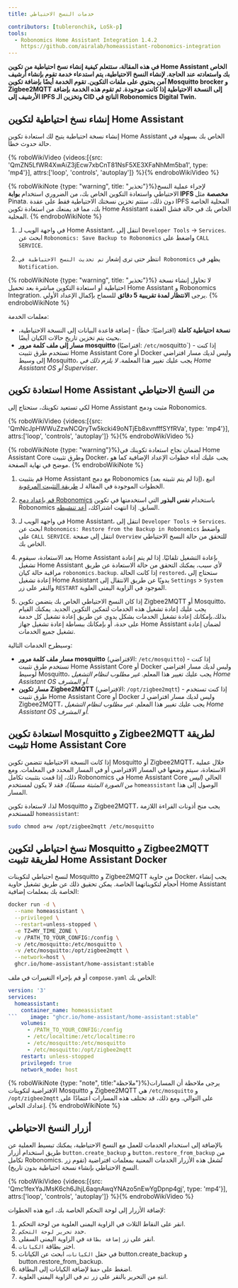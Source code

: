 ```yaml
---
title: خدمات النسخ الاحتياطي

contributors: [tubleronchik, LoSk-p]
tools:
  - Robonomics Home Assistant Integration 1.4.2
    https://github.com/airalab/homeassistant-robonomics-integration
---
```


**في هذه المقالة، ستتعلم كيفية إنشاء نسخ احتياطية من تكوين Home Assistant الخاص بك واستعادته عند الحاجة. لإنشاء النسخ الاحتياطية، يتم استدعاء خدمة تقوم بإنشاء أرشيف آمن يحتوي على ملفات التكوين. تقوم الخدمة أيضًا بإضافة تكوين Mosquitto brocker و Zigbee2MQTT إلى النسخة الاحتياطية إذا كانت موجودة. ثم تقوم هذه الخدمة بإضافة الأرشيف إلى IPFS وتخزين الـ CID الناتج في Robonomics Digital Twin.**
## إنشاء نسخ احتياطية لتكوين Home Assistant

إنشاء نسخة احتياطية يتيح لك استعادة تكوين Home Assistant الخاص بك بسهولة في حالة حدوث خطأ.

{% roboWikiVideo {videos:[{src: 'QmZN5LfWR4XwAiZ3jEcw7xbCnT81NsF5XE3XFaNhMm5ba1', type: 'mp4'}], attrs:['loop', 'controls', 'autoplay']} %}{% endroboWikiVideo %}

{% roboWikiNote {type: "warning", title: "تحذير"}%}لإجراء عملية النسخ الاحتياطي واستعادة التكوين الخاص بك، من الضروري استخدام **بوابة IPFS مخصصة** مثل Pinata. دون ذلك، ستتم تخزين نسختك الاحتياطية فقط على عقدة IPFS المحلية الخاصة بك، مما قد يمنعك من استعادة تكوين Home Assistant الخاص بك في حالة فشل العقدة المحلية.
{% endroboWikiNote %}

1. في واجهة الويب لـ Home Assistant، انتقل إلى `Developer Tools` -> `Services`. ابحث عن `Robonomics: Save Backup to Robonomics` واضغط على `CALL SERVICE`.

2. انتظر حتى ترى إشعار `تم تحديث النسخ الاحتياطية في Robonomics` يظهر في `Notification`.


{% roboWikiNote {type: "warning", title: "تحذير"}%} لا تحاول إنشاء نسخة احتياطية أو استعادة التكوين مباشرة بعد تحميل Home Assistant و Robonomics Integration. يرجى **الانتظار لمدة تقريبية 5 دقائق** للسماح بإكمال الإعداد الأولي. {% endroboWikiNote %}

معلمات الخدمة:
- **نسخة احتياطية كاملة** (افتراضيًا: خطأ) - إضافة قاعدة البيانات إلى النسخة الاحتياطية، بحيث يتم تخزين تاريخ حالات الكيان أيضًا.
- **مسار إلى ملف كلمة مرور mosquitto** (افتراضيًا: `/etc/m`osquitto`) - إذا كنت تستخدم طرق تثبيت Home Assistant Core أو Docker وليس لديك مسار افتراضي إلى وسيط Mosquitto، يجب عليك تغيير هذا المعلمة. *لا يلزم ذلك في Home Assistant OS أو Superviser*.

## استعادة تكوين Home Assistant من النسخ الاحتياطي

لكي تستعيد تكوينك، ستحتاج إلى Home Assistant مثبت ودمج Robonomics.

{% roboWikiVideo {videos:[{src: 'QmNcJpHWWuZzwNCQryTw5kcki49oNTjEb8xvnfffSYfRVa', type: 'mp4'}], attrs:['loop', 'controls', 'autoplay']} %}{% endroboWikiVideo %}

{% roboWikiNote {type: "warning"}%}لضمان نجاح استعادة تكوينك في Home Assistant Core وطرق تثبيت Docker، يجب عليك أداء خطوات الإعداد الإضافية كما هو موضح في نهاية الصفحة.
{% endroboWikiNote %}

1. قم بتثبيت Home Assistant مع دمج Robonomics (إذا لم يتم تثبيته بعد)، اتبع الخطوات الموجودة في المقالة لـ [طريقة التثبيت المرغوبة](https://wiki.robonomics.network/docs/robonomics-smart-home-overview/#start-here-your-smart-home).

2. [قم بإعداد دمج Robonomics](https://wiki.robonomics.network/docs/robonomics-hass-integration) باستخدام **نفس البذور** التي استخدمتها في تكوين Robonomics السابق. إذا انتهت اشتراكك، [أعد تنشيطه](https://wiki.robonomics.network/docs/sub-activate).

3. في واجهة الويب لـ Home Assistant، انتقل إلى `Developer Tools` -> `Services`. ابحث عن `Robonomics: Restore from the Backup in Robonomics` واضغط على `CALL SERVICE`. انتقل إلى صفحة `Overview` للتحقق من حالة النسخ الاحتياطي الخاص بك.

4. بعد الاستعادة، سيقوم Home Assistant بإعادة التشغيل تلقائيًا. إذا لم يتم إعادة تشغيل Home Assistant لأي سبب، يمكنك التحقق من حالة الاستعادة عن طريق مراقبة حالة كيان `robonomics.backup`. إذا كانت الحالة `restored`، ستحتاج إلى إعادة تشغيل Home Assistant يدويًا عن طريق الانتقال إلى `Settings` > `System` والنقر على زر `RESTART` الموجود في الزاوية اليمنى العلوية.

5. إذا كان النسخ الاحتياطي الخاص بك يتضمن تكوين Zigbee2MQTT أو Mosquitto، يجب عليك إعادة تشغيل هذه الخدمات لتمكين التكوين الجديد. يمكنك القيام بذلك.بإمكانك إعادة تشغيل الخدمات بشكل يدوي عن طريق إعادة تشغيل كل خدمة على حدة، أو بإمكانك ببساطة إعادة تشغيل جهاز Home Assistant لضمان إعادة تشغيل جميع الخدمات.

وسيطرح الخدمات التالية:
- **مسار ملف كلمة مرور mosquitto** (الافتراضي: `/etc/mosquitto`) - إذا كنت تستخدم طرق تثبيت Home Assistant Core أو Docker وليس لديك مسار افتراضي لوسيط Mosquitto، يجب عليك تغيير هذا المعلم. *غير مطلوب لنظام التشغيل Home Assistant OS أو المشرف*.
- **مسار تكوين Zigbee2MQTT** (الافتراضي: `/opt/zigbee2mqtt`) - إذا كنت تستخدم طرق تثبيت Home Assistant Core أو Docker وليس لديك مسار افتراضي لـ Zigbee2MQTT، يجب عليك تغيير هذا المعلم. *غير مطلوب لنظام التشغيل Home Assistant OS أو المشرف*.

## استعادة تكوين Mosquitto و Zigbee2MQTT لطريقة تثبيت Home Assistant Core

إذا كانت النسخة الاحتياطية تتضمن تكوين Mosquitto أو Zigbee2MQTT، خلال عملية الاستعادة، سيتم وضعها في المسار الافتراضي أو في المسار المحدد في المعلمات. ومع ذلك، إذا قمت بتثبيت تكامل Robonomics في Home Assistant Core الحالي *(ليس من الصورة المثبتة مسبقًا)*، فقد لا يكون لمستخدم `homeassistant` الوصول إلى هذا المسار.

لذا، لاستعادة تكوين Mosquitto و Zigbee2MQTT، يجب منح أذونات القراءة اللازمة للمستخدم `homeassistant`:

```bash
sudo chmod a+w /opt/zigbee2mqtt /etc/mosquitto
```

## نسخ احتياطي لتكوين Mosquitto و Zigbee2MQTT لطريقة تثبيت Home Assistant Docker

لنسخ احتياطي لتكوينات Mosquitto و Zigbee2MQTT من حاوية Docker، يجب إنشاء أحجام لتكويناتهما الخاصة. يمكن تحقيق ذلك عن طريق تشغيل حاوية Home Assistant الخاصة بك بمعلمات إضافية:

```bash
docker run -d \
  --name homeassistant \
  --privileged \
  --restart=unless-stopped \
  -e TZ=MY_TIME_ZONE \
  -v /PATH_TO_YOUR_CONFIG:/config \
  -v /etc/mosquitto:/etc/mosquitto \
  -v /etc/mosquitto:/opt/zigbee2mqtt \
  --network=host \
  ghcr.io/home-assistant/home-assistant:stable
```

أو قم بإجراء التغييرات في ملف `compose.yaml` الخاص بك:

```yaml
version: '3'
services:
  homeassistant:
    container_name: homeassistant
```    image: "ghcr.io/home-assistant/home-assistant:stable"
    volumes:
      - /PATH_TO_YOUR_CONFIG:/config
      - /etc/localtime:/etc/localtime:ro
      - /etc/mosquitto:/etc/mosquitto
      - /etc/mosquitto:/opt/zigbee2mqtt
    restart: unless-stopped
    privileged: true
    network_mode: host
```

{% roboWikiNote {type: "note", title:"ملاحظة"}%}يرجى ملاحظة أن المسارات الافتراضية لتكوينات Mosquitto و Zigbee2MQTT هي `/etc/mosquitto` و `/opt/zigbee2mqtt` على التوالي. ومع ذلك، قد تختلف هذه المسارات اعتمادًا على إعدادك الخاص.
{% endroboWikiNote %}

## أزرار النسخ الاحتياطي

بالإضافة إلى استخدام الخدمات للعمل مع النسخ الاحتياطية، يمكنك تبسيط العملية عن طريق استخدام أزرار `button.create_backup` و `button.restore_from_backup` من تكامل Robonomics. تُشغل هذه الأزرار الخدمات المعنية بمعلمات افتراضية (تقوم زر النسخ الاحتياطي بإنشاء نسخة احتياطية بدون تاريخ).

{% roboWikiVideo {videos:[{src: 'Qmc1fexYaJMsK6ch6JhjL6aqnAwqYNAzo5nEwYgDpnp4gj', type: 'mp4'}], attrs:['loop', 'controls', 'autoplay']} %}{% endroboWikiVideo %}

لإضافة الأزرار إلى لوحة التحكم الخاصة بك، اتبع هذه الخطوات:

1. انقر على النقاط الثلاث في الزاوية اليمنى العلوية من لوحة التحكم.
2. حدد `تحرير لوحة التحكم`.
3. انقر على زر `إضافة بطاقة` في الزاوية اليمنى السفلى.
4. اختر بطاقة `الكيانات`.
5. في حقل `الكيانات`، ابحث عن الكيانات button.create_backup و button.restore_from_backup.
6. اضغط على `حفظ` لإضافة الكيانات إلى البطاقة.
7. انتهِ من التحرير بالنقر على زر `تم` في الزاوية اليمنى العلوية.